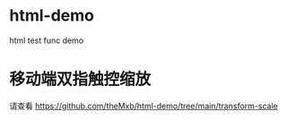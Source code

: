 # html-demo
 html test func demo

# 移动端双指触控缩放
请查看 https://github.com/theMxb/html-demo/tree/main/transform-scale
